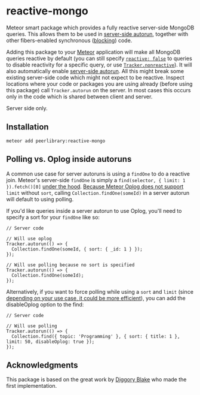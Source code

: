 reactive-mongo
==============

Meteor smart package which provides a fully reactive server-side MongoDB queries. This allows them to be used
in [server-side autorun](https://github.com/peerlibrary/meteor-server-autorun), together with other
fibers-enabled synchronous ([blocking](https://github.com/peerlibrary/meteor-blocking)) code.

Adding this package to your [Meteor](http://www.meteor.com/) application will make all MongoDB queries
reactive by default (you can still specify [`reactive: false`](http://docs.meteor.com/#/full/find) to
queries to disable reactivity for a specific query, or use
[`Tracker.nonreactive`](http://docs.meteor.com/#/full/tracker_nonreactive)). It will also automatically enable
[server-side autorun](https://github.com/peerlibrary/meteor-server-autorun). All this might break some existing
server-side code which might not expect to be reactive. Inspect locations where your code or packages you are using
already (before using this package) call `Tracker.autorun` on the server. In most cases this occurs only in the code
which is shared between client and server.

Server side only.

Installation
------------

```
meteor add peerlibrary:reactive-mongo
```

Polling vs. Oplog inside autoruns
------------
A common use case for server autoruns is using a `findOne` to do a reactive join. Meteor's server-side `findOne` is simply a `find(selector, { limit: 1 }).fetch()[0]` [under the hood](https://github.com/meteor/meteor/blob/devel/packages/mongo/mongo_driver.js#L784). [Because Meteor Oplog does not support](https://galaxy-guide.meteor.com/apm-optimize-your-app-for-oplog.html#Limit-Without-Sort) `limit` without `sort`, calling `Collection.findOne(someId)` in a server autorun will default to using polling.

If you'd like queries inside a server autorun to use Oplog, you'll need to specify a sort for your `findOne` like so:

```
// Server code

// Will use oplog
Tracker.autorun(() => {
  Collection.findOne(someId, { sort: { _id: 1 } });
});

// Will use polling because no sort is specified
Tracker.autorun(() => {
  Collection.findOne(someId);
});
```

Alternatively, if you want to force polling while using a `sort` and `limit` (since [depending on your use case, it could be more efficient](https://blog.meteor.com/tuning-meteor-mongo-livedata-for-scalability-13fe9deb8908)), you can add the disableOplog option to the find:

```
// Server code

// Will use polling
Tracker.autorun(() => {
  Collection.find({ topic: 'Programming' }, { sort: { title: 1 }, limit: 50, disableOplog: true });
});
```

Acknowledgments
---------------

This package is based on the great work by [Diggory Blake](https://github.com/Diggsey/meteor-reactive-publish)
who made the first implementation.
